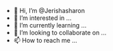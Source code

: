 - 👋 Hi, I’m @Jerishasharon
- 👀 I’m interested in ...
- 🌱 I’m currently learning ...
- 💞️ I’m looking to collaborate on ...
- 📫 How to reach me ...

<!---
Jerishasharon/Jerishasharon is a ✨ special ✨ repository because its `README.md` (this file) appears on your GitHub profile.
You can click the Preview link to take a look at your changes.
--->

